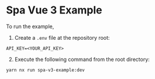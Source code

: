 # Spa Vue 3 Example

To run the example,

1. Create a `.env` file at the repository root:
```dotenv
API_KEY=<YOUR_API_KEY>
```

2. Execute the following command from the root directory:
```shell
yarn nx run spa-v3-example:dev
```
